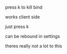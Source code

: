 press k to kill bind

works client side

just press k

can be rebound in settings

theres really not a lot to this

